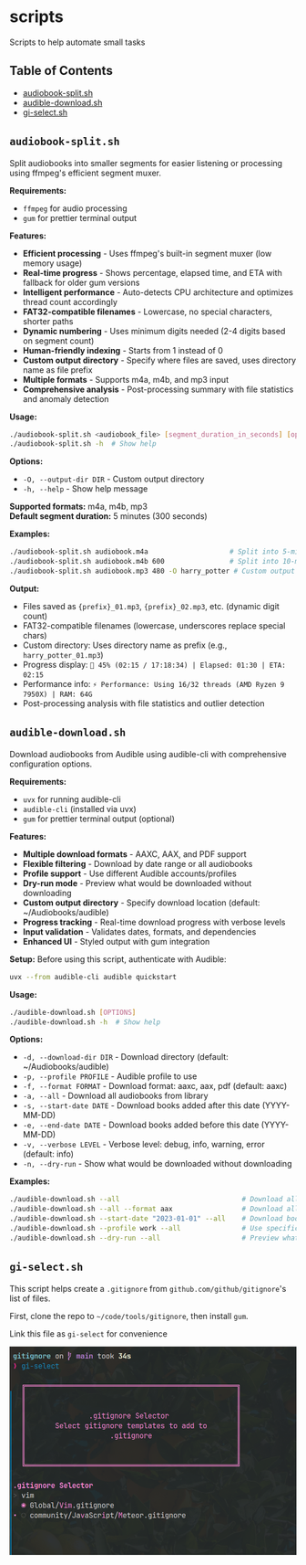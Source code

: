# scripts
Scripts to help automate small tasks

## Table of Contents
- [audiobook-split.sh](#audiobook-splitsh)
- [audible-download.sh](#audible-downloadsh)
- [gi-select.sh](#gi-selectsh)

## `audiobook-split.sh`

Split audiobooks into smaller segments for easier listening or processing using ffmpeg's efficient segment muxer.

**Requirements:**
- `ffmpeg` for audio processing
- `gum` for prettier terminal output

**Features:**
- **Efficient processing** - Uses ffmpeg's built-in segment muxer (low memory usage)
- **Real-time progress** - Shows percentage, elapsed time, and ETA with fallback for older gum versions
- **Intelligent performance** - Auto-detects CPU architecture and optimizes thread count accordingly
- **FAT32-compatible filenames** - Lowercase, no special characters, shorter paths
- **Dynamic numbering** - Uses minimum digits needed (2-4 digits based on segment count)
- **Human-friendly indexing** - Starts from 1 instead of 0
- **Custom output directory** - Specify where files are saved, uses directory name as file prefix
- **Multiple formats** - Supports m4a, m4b, and mp3 input
- **Comprehensive analysis** - Post-processing summary with file statistics and anomaly detection

**Usage:**
```bash
./audiobook-split.sh <audiobook_file> [segment_duration_in_seconds] [options]
./audiobook-split.sh -h  # Show help
```

**Options:**
- `-O, --output-dir DIR` - Custom output directory
- `-h, --help` - Show help message

**Supported formats:** m4a, m4b, mp3  
**Default segment duration:** 5 minutes (300 seconds)

**Examples:**
```bash
./audiobook-split.sh audiobook.m4a                    # Split into 5-minute segments
./audiobook-split.sh audiobook.m4b 600                # Split into 10-minute segments  
./audiobook-split.sh audiobook.mp3 480 -O harry_potter # Custom output directory
```

**Output:**
- Files saved as `{prefix}_01.mp3`, `{prefix}_02.mp3`, etc. (dynamic digit count)
- FAT32-compatible filenames (lowercase, underscores replace special chars)
- Custom directory: Uses directory name as prefix (e.g., `harry_potter_01.mp3`)
- Progress display: `🔄 45% (02:15 / 17:18:34) | Elapsed: 01:30 | ETA: 02:15`
- Performance info: `⚡ Performance: Using 16/32 threads (AMD Ryzen 9 7950X) | RAM: 64G`
- Post-processing analysis with file statistics and outlier detection

## `audible-download.sh`

Download audiobooks from Audible using audible-cli with comprehensive configuration options.

**Requirements:**
- `uvx` for running audible-cli
- `audible-cli` (installed via uvx)
- `gum` for prettier terminal output (optional)

**Features:**
- **Multiple download formats** - AAXC, AAX, and PDF support
- **Flexible filtering** - Download by date range or all audiobooks
- **Profile support** - Use different Audible accounts/profiles
- **Dry-run mode** - Preview what would be downloaded without downloading
- **Custom output directory** - Specify download location (default: ~/Audiobooks/audible)
- **Progress tracking** - Real-time download progress with verbose levels
- **Input validation** - Validates dates, formats, and dependencies
- **Enhanced UI** - Styled output with gum integration

**Setup:**
Before using this script, authenticate with Audible:
```bash
uvx --from audible-cli audible quickstart
```

**Usage:**
```bash
./audible-download.sh [OPTIONS]
./audible-download.sh -h  # Show help
```

**Options:**
- `-d, --download-dir DIR` - Download directory (default: ~/Audiobooks/audible)
- `-p, --profile PROFILE` - Audible profile to use
- `-f, --format FORMAT` - Download format: aaxc, aax, pdf (default: aaxc)
- `-a, --all` - Download all audiobooks from library
- `-s, --start-date DATE` - Download books added after this date (YYYY-MM-DD)
- `-e, --end-date DATE` - Download books added before this date (YYYY-MM-DD)
- `-v, --verbose LEVEL` - Verbose level: debug, info, warning, error (default: info)
- `-n, --dry-run` - Show what would be downloaded without downloading

**Examples:**
```bash
./audible-download.sh --all                              # Download all audiobooks
./audible-download.sh --all --format aax                 # Download all as AAX format
./audible-download.sh --start-date "2023-01-01" --all    # Download books added after Jan 1, 2023
./audible-download.sh --profile work --all               # Use specific profile
./audible-download.sh --dry-run --all                    # Preview what would be downloaded
```

## `gi-select.sh`

This script helps create a `.gitignore` from `github.com/github/gitignore`'s 
list of files.

First, clone the repo to `~/code/tools/gitignore`, then install `gum`.

Link this file as `gi-select` for convenience

![gi-select](./docs/gi-select.png)
